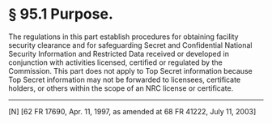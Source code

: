 # § 95.1   Purpose.

The regulations in this part establish procedures for obtaining facility security clearance and for safeguarding Secret and Confidential National Security Information and Restricted Data received or developed in conjunction with activities licensed, certified or regulated by the Commission. This part does not apply to Top Secret information because Top Secret information may not be forwarded to licensees, certificate holders, or others within the scope of an NRC license or certificate.



---

[N] [62 FR 17690, Apr. 11, 1997, as amended at 68 FR 41222, July 11, 2003]




